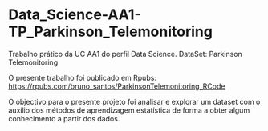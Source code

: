 # Data_Science-AA1-TP_Parkinson_Telemonitoring
Trabalho prático da UC AA1 do perfil Data Science. DataSet: Parkinson Telemonitoring

O presente trabalho foi publicado em Rpubs: https://rpubs.com/bruno_santos/ParkinsonTelemonitoring_RCode

O objectivo para o presente projeto foi analisar e explorar um dataset com o auxílio dos
métodos de aprendizagem estatística de forma a obter algum conhecimento a partir dos dados.
